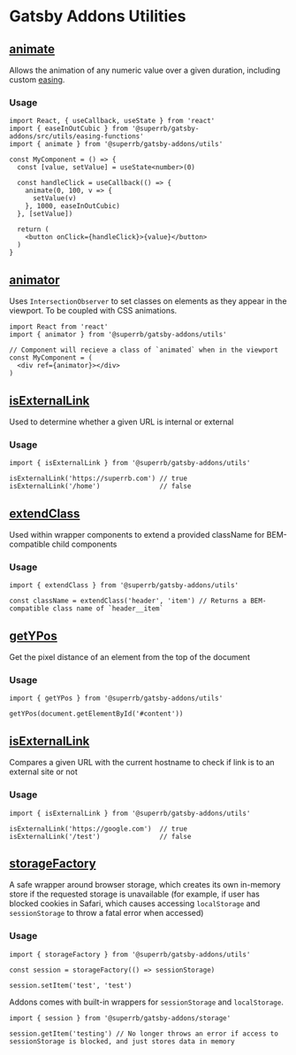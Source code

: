 # Gatsby Addons Utilities

## [animate](./animate.ts)

Allows the animation of any numeric value over a given duration, including custom [easing](./easing-functions.ts).

### Usage

```tsx
import React, { useCallback, useState } from 'react'
import { easeInOutCubic } from '@superrb/gatsby-addons/src/utils/easing-functions'
import { animate } from '@superrb/gatsby-addons/utils'

const MyComponent = () => {
  const [value, setValue] = useState<number>(0)

  const handleClick = useCallback(() => {
    animate(0, 100, v => {
      setValue(v)
    }, 1000, easeInOutCubic)
  }, [setValue])

  return (
    <button onClick={handleClick}>{value}</button>
  )
}
```

## [animator](./animator.ts)

Uses `IntersectionObserver` to set classes on elements as they appear in the viewport. To be coupled with CSS animations.

```tsx
import React from 'react'
import { animator } from '@superrb/gatsby-addons/utils'

// Component will recieve a class of `animated` when in the viewport
const MyComponent = (
  <div ref={animator}></div>
)
```

## [isExternalLink](./is-external-link.ts)

Used to determine whether a given URL is internal or external

### Usage

```tsx
import { isExternalLink } from '@superrb/gatsby-addons/utils'

isExternalLink('https://superrb.com') // true
isExternalLink('/home')               // false
```

## [extendClass](./extend-class.ts)

Used within wrapper components to extend a provided className for BEM-compatible child components

### Usage

```tsx
import { extendClass } from '@superrb/gatsby-addons/utils'

const className = extendClass('header', 'item') // Returns a BEM-compatible class name of `header__item`
```

## [getYPos](./get-y-pos.ts)

Get the pixel distance of an element from the top of the document

### Usage

```tsx
import { getYPos } from '@superrb/gatsby-addons/utils'

getYPos(document.getElementById('#content'))
```

## [isExternalLink](./is-external-link.ts)

Compares a given URL with the current hostname to check if link is to an external site or not

### Usage

```tsx
import { isExternalLink } from '@superrb/gatsby-addons/utils'

isExternalLink('https://google.com')  // true
isExternalLink('/test')               // false
```

## [storageFactory](./storage-factory.ts)

A safe wrapper around browser storage, which creates its own in-memory store if the requested storage is unavailable (for example, if user has blocked cookies in Safari, which causes accessing `localStorage` and `sessionStorage` to throw a fatal error when accessed)

### Usage

```tsx
import { storageFactory } from '@superrb/gatsby-addons/utils'

const session = storageFactory(() => sessionStorage)

session.setItem('test', 'test')
```

Addons comes with built-in wrappers for `sessionStorage` and `localStorage`.

```tsx
import { session } from '@superrb/gatsby-addons/storage'

session.getItem('testing') // No longer throws an error if access to sessionStorage is blocked, and just stores data in memory
```
